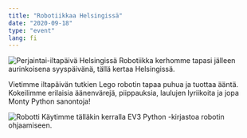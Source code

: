 ```yaml
---
title: "Robotiikkaa Helsingissä"
date: "2020-09-18"
type: "event"
lang: fi
---
```


![Perjaintai-iltapäivä Helsingissä](gals.jpg)
Robotiikka kerhomme tapasi jälleen aurinkoisena syyspäivänä, tällä kertaa Helsingissä.

Vietimme iltapäivän tutkien Lego robotin tapaa puhua ja tuottaa ääntä. Kokeilimme erilaisia äänenvärejä, piippauksia, laulujen lyriikoita ja jopa Monty Python sanontoja!

![Robotti](robot.jpg)
Käytimme tälläkin kerralla EV3 Python -kirjastoa robotin ohjaamiseen. 


